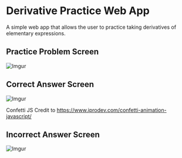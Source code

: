 # Derivative Practice Web App

A simple web app that allows the user to practice taking derivatives of elementary expressions. 

## Practice Problem Screen 
![Imgur](https://i.imgur.com/67aSgKj.png)

## Correct Answer Screen
![Imgur](https://i.imgur.com/aDdAm2V.png)

Confetti JS Credit to https://www.iprodev.com/confetti-animation-javascript/

## Incorrect Answer Screen
![Imgur](https://i.imgur.com/v5OBKhw.png)
